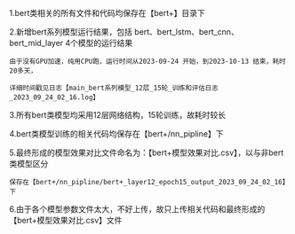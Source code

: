 1.bert类相关的所有文件和代码均保存在【bert+】目录下

2.新增bert系列模型运行结果，包括 bert、bert_lstm、bert_cnn、bert_mid_layer 4个模型的运行结果

    由于没有GPU加速，纯用CPU跑，运行时间从2023-09-24 开始，到2023-10-13 结束，耗时20多天，
  
    详细时间戳见日志【main_bert系列模型_12层_15轮_训练和评估日志_2023_09_24_02_16.log】
  
3.所有bert类模型均采用12层网络结构，15轮训练，故耗时较长

4.bert类模型训练的相关代码均保存在【bert+/nn_pipline】下

5.最终形成的模型效果对比文件命名为：【bert+模型效果对比.csv】，以与非bert类模型区分

    保存在【bert+/nn_pipline/bert+_layer12_epoch15_output_2023_09_24_02_16】下
  
6.由于各个模型参数文件太大，不好上传，故只上传相关代码和最终形成的【bert+模型效果对比.csv】文件
